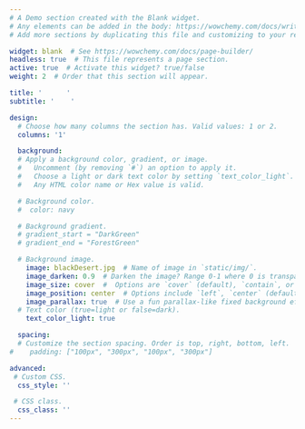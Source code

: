 ```yaml
---
# A Demo section created with the Blank widget.
# Any elements can be added in the body: https://wowchemy.com/docs/writing-markdown-latex/
# Add more sections by duplicating this file and customizing to your requirements.

widget: blank  # See https://wowchemy.com/docs/page-builder/
headless: true  # This file represents a page section.
active: true  # Activate this widget? true/false
weight: 2  # Order that this section will appear.

title: '      '
subtitle: '    '

design:
  # Choose how many columns the section has. Valid values: 1 or 2.
  columns: '1'

  background:
  # Apply a background color, gradient, or image.
  #   Uncomment (by removing `#`) an option to apply it.
  #   Choose a light or dark text color by setting `text_color_light`.
  #   Any HTML color name or Hex value is valid.

  # Background color.
  #  color: navy

  # Background gradient.
  # gradient_start = "DarkGreen"
  # gradient_end = "ForestGreen"

  # Background image.
    image: blackDesert.jpg  # Name of image in `static/img/`.
    image_darken: 0.9  # Darken the image? Range 0-1 where 0 is transparent and 1 is opaque.
    image_size: cover  #  Options are `cover` (default), `contain`, or `actual` size.
    image_position: center  # Options include `left`, `center` (default), or `right`.
    image_parallax: true  # Use a fun parallax-like fixed background effect? true/false
  # Text color (true=light or false=dark).
    text_color_light: true

  spacing:
  # Customize the section spacing. Order is top, right, bottom, left.
#    padding: ["100px", "300px", "100px", "300px"]

advanced:
 # Custom CSS.
  css_style: ''

 # CSS class.
  css_class: ''
---
```




<!-- I received my B.A. in economics from Colby College (in 2006) and my M.S. and Ph.D. from the Department of Agricultural and Resource Economics at the University of California, Davis (in 2015)

-->
